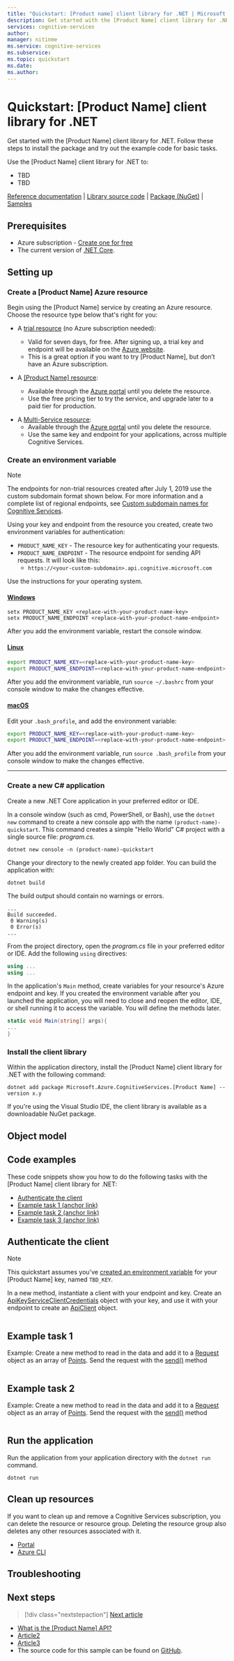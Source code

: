 ```yaml
---
title: "Quickstart: [Product name] client library for .NET | Microsoft Docs"
description: Get started with the [Product Name] client library for .NET...
services: cognitive-services
author: 
manager: nitinme
ms.service: cognitive-services
ms.subservice: 
ms.topic: quickstart
ms.date: 
ms.author: 
---
```


<!-- 
You can find more guidance for formatting these quickstarts at: 
https://review.docs.microsoft.com/en-us/help/contribute/contribute-how-to-write-library-quickstart-v2?branch=pr-en-us-2187


Title: 
    The H1 of your Quickstart should be in the format: # Quickstart: [Product Name] client library for [Language]
-->

# Quickstart: [Product Name] client library for .NET

Get started with the [Product Name] client library for .NET. Follow these steps to install the package and try out the example code for basic tasks.

<!-- 
    After the above line, briefly describe the service. You can often use the first line of the service's docs landing page for this.

    Next, add a bulleted list of the most common tasks supported by the library, prefaced with "Use the [Product Name] client library for [Language] to:". You provide code snippets for these tasks in the Code examples section later in the Quickstart. Keep the list short but include those tasks most developers need to perform with the library.

    Lastly, include the following single line of links targeting the library's companion content at the bottom of the introduction; make adjustments as necessary, for example NuGet instead of PyPi:
-->

Use the [Product Name] client library for .NET to:

* TBD
* TBD

<!--
    Include the following single line of links targeting the library's companion content at the bottom of the introduction; make adjustments as necessary, but try not to include any other links or content in the introduction.
-->

[Reference documentation](https://docs.microsoft.com/dotnet/api/Microsoft.Azure.CognitiveServices.AnomalyDetector?view=azure-dotnet-preview) | [Library source code](https://github.com/Azure/azure-sdk-for-net/tree/master/sdk/cognitiveservices/AnomalyDetector) | [Package (NuGet)](https://www.nuget.org/packages/Microsoft.Azure.CognitiveServices.AnomalyDetector/) | [Samples](https://github.com/Azure-Samples/anomalydetector)

## Prerequisites

* Azure subscription - [Create one for free](https://azure.microsoft.com/free/)
* The current version of [.NET Core](https://dotnet.microsoft.com/download/dotnet-core).

## Setting up

<!--
    Walk the reader through preparing their environment for working with the client library. Include instructions for creating the Azure resources required to make calls to the service, obtaining credentials, and setting up their local development environment.

    See the "setting up" section for more details: 
    https://review.docs.microsoft.com/en-us/help/contribute/contribute-how-to-write-library-quickstart-v2?branch=pr-en-us-2187#setting-up -->

### Create a [Product Name] Azure resource

<!-- 
    Consider turning this into a reusable include file for your service 
-->
Begin using the [Product Name] service by creating an Azure resource. Choose the resource type below that's right for you:

* A [trial resource](https://azure.microsoft.com/try/cognitive-services/#decision) (no Azure subscription needed): 
    * Valid for seven days, for free. After signing up, a trial key and endpoint will be available on the [Azure website](https://azure.microsoft.com/try/cognitive-services/my-apis/). 
    * This is a great option if you want to try [Product Name], but don’t have an Azure subscription.

* A [ [Product Name] resource](https://ms.portal.azure.com/#create/Microsoft.CognitiveServicesAnomalyDetector):
    * Available through the [Azure portal](https://ms.portal.azure.com#blade/HubsExtension/BrowseResourceGroupBlade) until you delete the resource.
    * Use the free pricing tier to try the service, and upgrade later to a paid tier for production.
<!-- remove the below text if your service is not supported by the multi-service option. -->
* A [Multi-Service resource](https://ms.portal.azure.com/#create/Microsoft.CognitiveServicesAllInOne):
    * Available through the [Azure portal](https://ms.portal.azure.com#blade/HubsExtension/BrowseResourceGroupBlade) until you delete the resource.  
    * Use the same key and endpoint for your applications, across multiple Cognitive Services.

### Create an environment variable

>[!NOTE]
> The endpoints for non-trial resources created after July 1, 2019 use the custom subdomain format shown below. For more information and a complete list of regional endpoints, see [Custom subdomain names for Cognitive Services](https://docs.microsoft.com/azure/cognitive-services/cognitive-services-custom-subdomains). 

Using your key and endpoint from the resource you created, create two environment variables for authentication:
<!-- replace the below variable names with the names expected in the code sample.-->
* `PRODUCT_NAME_KEY` - The resource key for authenticating your requests.
* `PRODUCT_NAME_ENDPOINT` - The resource endpoint for sending API requests. It will look like this: 
  * `https://<your-custom-subdomain>.api.cognitive.microsoft.com` 

Use the instructions for your operating system.
<!-- replace the below endpoint and key examples -->
#### [Windows](#tab/windows)

```console
setx PRODUCT_NAME_KEY <replace-with-your-product-name-key>
setx PRODUCT_NAME_ENDPOINT <replace-with-your-product-name-endpoint>
```

After you add the environment variable, restart the console window.

#### [Linux](#tab/linux)

```bash
export PRODUCT_NAME_KEY=<replace-with-your-product-name-key>
export PRODUCT_NAME_ENDPOINT=<replace-with-your-product-name-endpoint>
```

After you add the environment variable, run `source ~/.bashrc` from your console window to make the changes effective.

#### [macOS](#tab/unix)

Edit your `.bash_profile`, and add the environment variable:

```bash
export PRODUCT_NAME_KEY=<replace-with-your-product-name-key>
export PRODUCT_NAME_ENDPOINT=<replace-with-your-product-name-endpoint>
```

After you add the environment variable, run `source .bash_profile` from your console window to make the changes effective.
***

### Create a new C# application

Create a new .NET Core application in your preferred editor or IDE. 

In a console window (such as cmd, PowerShell, or Bash), use the `dotnet new` command to create a new console app with the name `(product-name)-quickstart`. This command creates a simple "Hello World" C# project with a single source file: *program.cs*. 

```console
dotnet new console -n (product-name)-quickstart
```

Change your directory to the newly created app folder. You can build the application with:

```console
dotnet build
```

The build output should contain no warnings or errors. 

```console
...
Build succeeded.
 0 Warning(s)
 0 Error(s)
...
```

From the project directory, open the *program.cs* file in your preferred editor or IDE. Add the following `using` directives:

```csharp
using ...
using ...
```

In the application's `Main` method, create variables for your resource's Azure endpoint and key. If you created the environment variable after you launched the application, you will need to close and reopen the editor, IDE, or shell running it to access the variable. You will define the methods later.

```csharp
static void Main(string[] args){
...
}
```

### Install the client library

Within the application directory, install the [Product Name] client library for .NET with the following command:

```console
dotnet add package Microsoft.Azure.CognitiveServices.[Product Name] --version x.y
```

If you're using the Visual Studio IDE, the client library is available as a downloadable NuGet package.


## Object model

<!-- 
    Briefly introduce and describe the functionality of the library's main classes. Include links to their reference pages.
    Briefly explain the object hierarchy and how the classes work together to manipulate resources in the service.
-->

## Code examples

<!--
    Include code snippets and short descriptions for each task you list in the the bulleted list. Briefly explain each operation, but include enough clarity to explain complex or otherwise tricky operations.

    Include links to the service's reference content when introducing a class for the first time
-->

These code snippets show you how to do the following tasks with the [Product Name] client library for .NET:

* [Authenticate the client](#)
* [Example task 1 (anchor link)](#)
* [Example task 2 (anchor link)](#)
* [Example task 3 (anchor link)](#)

<!--
    change the environment key variable to something descriptive for your service.
    For example: TEXT_ANALYTICS_KEY
-->

## Authenticate the client

<!-- 
    The authentication section (and its H3) is required and must be the first code example in the section if your library requires authentication for use.
-->

> [!NOTE]
> This quickstart assumes you've [created an environment variable](https://docs.microsoft.com/azure/cognitive-services/cognitive-services-apis-create-account#configure-an-environment-variable-for-authentication) for your [Product Name] key, named `TBD_KEY`.


In a new method, instantiate a client with your endpoint and key. Create an [ApiKeyServiceClientCredentials]() object with your key, and use it with your endpoint to create an [ApiClient]() object.

```csharp

```

## Example task 1

Example: Create a new method to read in the data and add it to a [Request](https://docs.microsoft.com/dotnet/) object as an array of [Points](https://docs.microsoft.com/dotnet/). Send the request with the [send()](https://docs.microsoft.com/dotnet/) method

```csharp

```

## Example task 2

Example: Create a new method to read in the data and add it to a [Request](https://docs.microsoft.com/dotnet/) object as an array of [Points](https://docs.microsoft.com/dotnet/). Send the request with the [send()](https://docs.microsoft.com/dotnet/) method

```csharp

```

## Run the application

Run the application from your application directory with the `dotnet run` command.

```dotnet
dotnet run
```

## Clean up resources

If you want to clean up and remove a Cognitive Services subscription, you can delete the resource or resource group. Deleting the resource group also deletes any other resources associated with it.

* [Portal](../../cognitive-services-apis-create-account.md#clean-up-resources)
* [Azure CLI](../../cognitive-services-apis-create-account-cli.md#clean-up-resources)

## Troubleshooting

<!--
    This section is optional. If you know of areas that people commonly run into trouble, help them resolve those issues in this section
-->

## Next steps

> [!div class="nextstepaction"]
>[Next article]()

* [What is the [Product Name] API?](../overview.md)
* [Article2](../overview.md)
* [Article3](../overview.md)
* The source code for this sample can be found on [GitHub]().